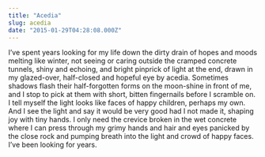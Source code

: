 ```yaml
---
title: "Acedia"
slug: acedia
date: "2015-01-29T04:28:08.000Z"
---
```


I’ve spent years looking for my life down the dirty drain of hopes and moods melting like winter, not seeing or caring outside the cramped concrete tunnels, shiny and echoing, and bright pinprick of light at the end, drawn in my glazed-over, half-closed and hopeful eye by acedia. Sometimes shadows flash their half-forgotten forms on the moon-shine in front of me, and I stop to pick at them with short, bitten fingernails before I scramble on. I tell myself the light looks like faces of happy children, perhaps my own. And I see the light and say it would be very good had I not made it, shaping joy with tiny hands. I only need the crevice broken in the wet concrete where I can press through my grimy hands and hair and eyes panicked by the close rock and pumping breath into the light and crowd of happy faces. I’ve been looking for years.
